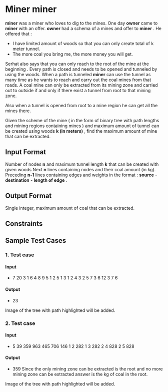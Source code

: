 
# Miner miner

  

**miner**  was a miner who loves to dig to the mines. One day **owner** came to **miner**  with an offer. **owner**  had a schema of a mines and offer to **miner** . He offered that :

- I have limited amount of woods so that you can only create total of k meter tunnel.  
- The more coal you bring me, the more money you will get.
 

Serhat also says that you can only reach to the root of the mine at the beginning . Every path is closed and needs to be opened and tunneled by using the woods. When a path is tunneled **miner** can use the tunnel as many time as he wants to reach and carry out the coal mines from that roads.
A coal mine can only be extracted from its mining zone and carried out to outside if and only if there exist a tunnel from root to that mining zone.

Also when a tunnel is opened from root to a mine region he can get all the mines there.

 
Given the scheme of the mine ( in the form of binary tree with path lengths and mining regions containing mines ) and maximum amount of tunnel can be created using woods **k (in meters)** , find the maximum amount of mine that can be extracted.

## Input Format

Number of nodes **n** and maximum tunnel length **k**  that can be created with given woods
Next **n** lines containing nodes and their coal amount (in kg).
Preceding **n-1**  lines containing edges and weights  in the format :  **source** - **destination** - **length of edge** .


## Output Format
Single integer, maximum amount of coal that can be extracted.


## Constraints 


## Sample Test Cases

### 1. Test case
#### Input
- 7 20
3 1 6 4 8 9 5
1 2 5
1 3 1
2 4 3
2 5 7
3 6 12
3 7 6
#### Output
- 23

Image of the tree with path highlighted will be added.




### 2. Test case
#### Input
- 5 39
359 963 465 706 146 
1 2 282
1 3 282
2 4 828
2 5 828

#### Output
- 359 
Since the only mining zone can be extracted is the root and no more mining zone can be extracted answer is the kg of coal in the root.

Image of the tree with path highlighted will be added.


